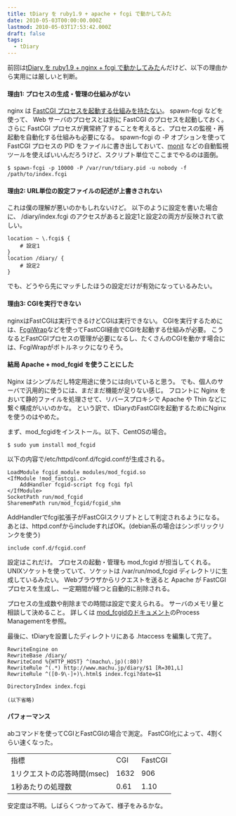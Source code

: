 ```yaml
---
title: tDiary を ruby1.9 + apache + fcgi で動かしてみた
date: 2010-05-03T00:00:00.000Z
lastmod: 2010-05-03T17:53:42.000Z
draft: false
tags:
  - tDiary
---
```


前回は[tDiary を ruby1.9 + nginx + fcgi で動かしてみた](/posts/20100429/p01)んだけど、以下の理由から実用には厳しいと判断。

#### 理由1: プロセスの生成・管理の仕組みがない

nginx は [FastCGI プロセスを起動する仕組みを持たない](http://wiki.nginx.org/NginxFcgiExampleJa)。 spawn-fcgi などを使って、 Web サーバのプロセスとは別に FastCGI のプロセスを起動しておく。 さらに FastCGI プロセスが異常終了することを考えると、プロセスの監視・再起動を自動化する仕組みも必要になる。 spawn-fcgi の -P オプションを使って FastCGI プロセスの PID をファイルに書き出しておいて、[monit](/posts/20090904/p01) などの自動監視ツールを使えばいいんだろうけど、スクリプト単位でここまでやるのは面倒。

```
$ spawn-fcgi -p 10000 -P /var/run/tdiary.pid -u nobody -f /path/to/index.fcgi
```

#### 理由2: URL単位の設定ファイルの記述が上書きされない

これは僕の理解が悪いのかもしれないけど。 以下のように設定を書いた場合に、 /diary/index.fcgi のアクセスがあると設定1と設定2の両方が反映されて欲しい。

```
location ~ \.fcgi$ {
    # 設定1
}
location /diary/ {
    # 設定2
}
```

でも、どうやら先にマッチしたほうの設定だけが有効になっているみたい。

#### 理由3: CGIを実行できない

nginxはFastCGIは実行できるけどCGIは実行できない。 CGIを実行するためには、[FcgiWrap](http://nginx.localdomain.pl/wiki/FcgiWrap)などを使ってFastCGI経由でCGIを起動する仕組みが必要。 こうなるとFastCGIプロセスの管理が必要になるし、たくさんのCGIを動かす場合には、FcgiWrapがボトルネックになりそう。

#### 結局 Apache + mod_fcgid を使うことにした

Nginx はシンプルだし特定用途に使うには向いていると思う。 でも、個人のサーバで汎用的に使うには、まだまだ機能が足りない感じ。 フロントに Nginx をおいて静的ファイルを処理させて、リバースプロキシで Apache や Thin などに繋ぐ構成がいいのかな。 という訳で、tDiaryのFastCGIを起動するためにNginxを使うのはやめた。

まず、mod_fcgidをインストール。以下、CentOSの場合。

```
$ sudo yum install mod_fcgid
```

以下の内容で/etc/httpd/conf.d/fcgid.confが生成される。

```
LoadModule fcgid_module modules/mod_fcgid.so
<IfModule !mod_fastcgi.c>
    AddHandler fcgid-script fcg fcgi fpl
</IfModule>
SocketPath run/mod_fcgid
SharememPath run/mod_fcgid/fcgid_shm
```

AddHandlerでfcgi拡張子がFastCGIスクリプトとして判定されるようになる。 あとは、httpd.confからincludeすればOK。(debian系の場合はシンボリックリンクを使う)

```
include conf.d/fcgid.conf
```

設定はこれだけ。 プロセスの起動・管理も mod_fcgid が担当してくれる。 UNIXソケットを使っていて、ソケットは /var/run/mod_fcgid ディレクトリに生成しているみたい。 Webブラウザからリクエストを送ると Apache が FastCGI プロセスを生成し、一定期間が経つと自動的に削除される。

プロセスの生成数や削除までの時間は設定で変えられる。 サーバのメモリ量と相談して決めること。 詳しくは [mod_fcgidのドキュメント](http://httpd.apache.org/mod_fcgid/mod/mod_fcgid.html)のProcess Managementを参照。

最後に、tDiaryを設置したディレクトリにある .htaccess を編集して完了。

```
RewriteEngine on
RewriteBase /diary/
RewriteCond %{HTTP_HOST} ^(machu\.jp)(:80)?
RewriteRule ^(.*) http://www.machu.jp/diary/$1 [R=301,L]
RewriteRule ^([0-9\-]+)\.html$ index.fcgi?date=$1

DirectoryIndex index.fcgi

(以下省略)
```

#### パフォーマンス

abコマンドを使ってCGIとFastCGIの場合で測定。 FastCGI化によって、4割くらい速くなった。

|                             |      |         |
| --------------------------- | ---- | ------- |
| 指標                        | CGI  | FastCGI |
| 1リクエストの応答時間(msec) | 1632 | 906     |
| 1秒あたりの処理数           | 0.61 | 1.10    |

安定度は不明。しばらくつかってみて、様子をみるかな。
